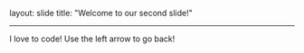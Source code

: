 layout: slide
title: "Welcome to our second slide!"

---
I love to code!
Use the left arrow to go back!
